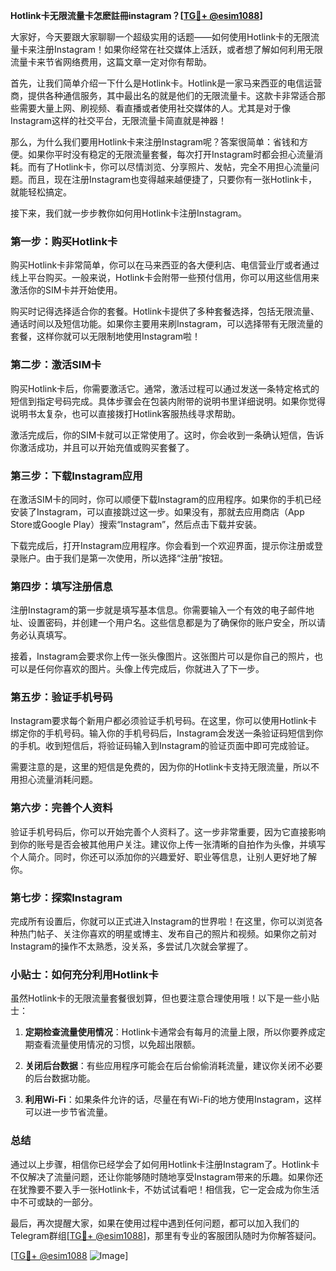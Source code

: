 **Hotlink卡无限流量卡怎麽註冊instagram？[[TG💪+ @esim1088](https://t.me/s/esim1088)]**

大家好，今天要跟大家聊聊一个超级实用的话题——如何使用Hotlink卡的无限流量卡来注册Instagram！如果你经常在社交媒体上活跃，或者想了解如何利用无限流量卡来节省网络费用，这篇文章一定对你有帮助。

首先，让我们简单介绍一下什么是Hotlink卡。Hotlink是一家马来西亚的电信运营商，提供各种通信服务，其中最出名的就是他们的无限流量卡。这款卡非常适合那些需要大量上网、刷视频、看直播或者使用社交媒体的人。尤其是对于像Instagram这样的社交平台，无限流量卡简直就是神器！

那么，为什么我们要用Hotlink卡来注册Instagram呢？答案很简单：省钱和方便。如果你平时没有稳定的无限流量套餐，每次打开Instagram时都会担心流量消耗。而有了Hotlink卡，你可以尽情浏览、分享照片、发帖，完全不用担心流量问题。而且，现在注册Instagram也变得越来越便捷了，只要你有一张Hotlink卡，就能轻松搞定。

接下来，我们就一步步教你如何用Hotlink卡注册Instagram。

### 第一步：购买Hotlink卡

购买Hotlink卡非常简单，你可以在马来西亚的各大便利店、电信营业厅或者通过线上平台购买。一般来说，Hotlink卡会附带一些预付信用，你可以用这些信用来激活你的SIM卡并开始使用。

购买时记得选择适合你的套餐。Hotlink卡提供了多种套餐选择，包括无限流量、通话时间以及短信功能。如果你主要用来刷Instagram，可以选择带有无限流量的套餐，这样你就可以无限制地使用Instagram啦！

### 第二步：激活SIM卡

购买Hotlink卡后，你需要激活它。通常，激活过程可以通过发送一条特定格式的短信到指定号码完成。具体步骤会在包装内附带的说明书里详细说明。如果你觉得说明书太复杂，也可以直接拨打Hotlink客服热线寻求帮助。

激活完成后，你的SIM卡就可以正常使用了。这时，你会收到一条确认短信，告诉你激活成功，并且可以开始充值或购买套餐了。

### 第三步：下载Instagram应用

在激活SIM卡的同时，你可以顺便下载Instagram的应用程序。如果你的手机已经安装了Instagram，可以直接跳过这一步。如果没有，那就去应用商店（App Store或Google Play）搜索“Instagram”，然后点击下载并安装。

下载完成后，打开Instagram应用程序。你会看到一个欢迎界面，提示你注册或登录账户。由于我们是第一次使用，所以选择“注册”按钮。

### 第四步：填写注册信息

注册Instagram的第一步就是填写基本信息。你需要输入一个有效的电子邮件地址、设置密码，并创建一个用户名。这些信息都是为了确保你的账户安全，所以请务必认真填写。

接着，Instagram会要求你上传一张头像图片。这张图片可以是你自己的照片，也可以是任何你喜欢的图片。头像上传完成后，你就进入了下一步。

### 第五步：验证手机号码

Instagram要求每个新用户都必须验证手机号码。在这里，你可以使用Hotlink卡绑定你的手机号码。输入你的手机号码后，Instagram会发送一条验证码短信到你的手机。收到短信后，将验证码输入到Instagram的验证页面中即可完成验证。

需要注意的是，这里的短信是免费的，因为你的Hotlink卡支持无限流量，所以不用担心流量消耗问题。

### 第六步：完善个人资料

验证手机号码后，你可以开始完善个人资料了。这一步非常重要，因为它直接影响到你的账号是否会被其他用户关注。建议你上传一张清晰的自拍作为头像，并填写个人简介。同时，你还可以添加你的兴趣爱好、职业等信息，让别人更好地了解你。

### 第七步：探索Instagram

完成所有设置后，你就可以正式进入Instagram的世界啦！在这里，你可以浏览各种热门帖子、关注你喜欢的明星或博主、发布自己的照片和视频。如果你之前对Instagram的操作不太熟悉，没关系，多尝试几次就会掌握了。

### 小贴士：如何充分利用Hotlink卡

虽然Hotlink卡的无限流量套餐很划算，但也要注意合理使用哦！以下是一些小贴士：

1. **定期检查流量使用情况**：Hotlink卡通常会有每月的流量上限，所以你要养成定期查看流量使用情况的习惯，以免超出限额。
   
2. **关闭后台数据**：有些应用程序可能会在后台偷偷消耗流量，建议你关闭不必要的后台数据功能。

3. **利用Wi-Fi**：如果条件允许的话，尽量在有Wi-Fi的地方使用Instagram，这样可以进一步节省流量。

### 总结

通过以上步骤，相信你已经学会了如何用Hotlink卡注册Instagram了。Hotlink卡不仅解决了流量问题，还让你能够随时随地享受Instagram带来的乐趣。如果你还在犹豫要不要入手一张Hotlink卡，不妨试试看吧！相信我，它一定会成为你生活中不可或缺的一部分。

最后，再次提醒大家，如果在使用过程中遇到任何问题，都可以加入我们的Telegram群组[[TG💪+ @esim1088](https://t.me/s/esim1088)]，那里有专业的客服团队随时为你解答疑问。

[[TG💪+ @esim1088](https://t.me/s/esim1088) ![Image](https://i.postimg.cc/4NQfJmqS/Snipaste-2025-05-13-00-14-12.png)]